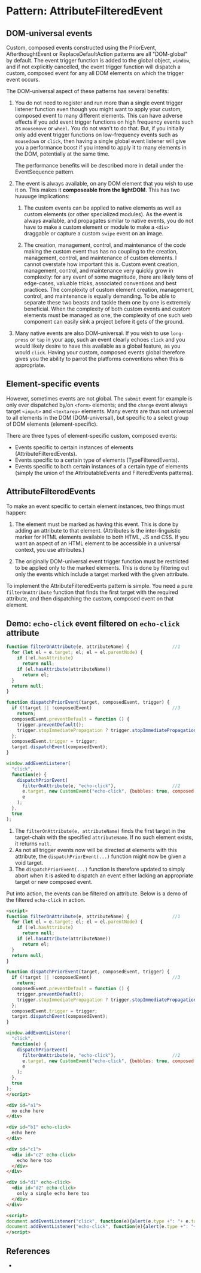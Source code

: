 # Pattern: AttributeFilteredEvent

## DOM-universal events

Custom, composed events constructed using the PriorEvent, AfterthoughtEvent or ReplaceDefaultAction 
patterns are all "DOM-global" by default. The event trigger function is added to the global object, `window`,
and if not explicitly cancelled, the event trigger function will dispatch a custom, composed event for
any all DOM elements on which the trigger event occurs.

The DOM-universal aspect of these patterns has several benefits:

1. You do not need to register and run more than a single event trigger listener function 
   even though you might want to apply your custom, composed event to many different elements.
   This can have adverse effects if you add event trigger functions on high frequency events 
   such as `mousemove` or `wheel`. You do not wan't to do that. But, if you initially only add event 
   trigger functions on low-frequency events such as `mousedown` or `click`, then 
   having a single global event listener will give you a performance boost if you intend to apply it to
   many elements in the DOM, potentially at the same time.
                                                                                   
   The performance benefits will be described more in detail under the EventSequence pattern.
   
2. The event is always available, on any DOM element that you wish to use it on.
   This makes it **composeable from the lightDOM**. This has two huuuuge implications:
   
   1. The custom events can be applied to native elements as well as custom elements 
      (or other specialized modules). As the event is always available, and propagates similar to 
      native events, you do not have to make a custom element or module to make a `<div>` draggable
      or capture a custom `swipe` event on an image.
      
   2. The creation, management, control, and maintenance of the code making the custom event
      thus has no coupling to the creation, management, control, and maintenance of custom elements.
      I cannot overstate how important this is. Custom event creation, management, control, and maintenance
      very quickly grow in complexity: for any event of some magnitude, there are likely tens of edge-cases,
      valuable tricks, associated conventions and best practices. The complexity of custom element 
      creation, management, control, and maintenance is equally demanding. To be able to separate these
      two beasts and tackle them one by one is extremely beneficial. When the complexity of both custom 
      events and custom elements must be managed as one, the complexity of one such web component can 
      easily sink a project before it gets of the ground.

3. Many native events are also DOM-universal. If you wish to use `long-press` or `tap` in your app,
   such an event clearly echoes `click` and you would likely desire to have this available as a global
   feature, as you would `click`. Having your custom, composed events global therefore gives you the ability 
   to parrot the platforms conventions when this is appropriate.

## Element-specific events

However, sometimes events are not global. The `submit` event for example is only ever dispatched by/on 
`<form>` elements; and the `change` event always target `<input>` and `<textarea>` elements.
Many events are thus not universal to all elements in the DOM (DOM-universal), but specific to a select
group of DOM elements (element-specific).

There are three types of element-specific custom, composed events:
 * Events specific to certain instances of elements (AttributeFilteredEvents).
 * Events specific to a certain type of elements (TypeFilteredEvents).
 * Events specific to both certain instances of a certain type of elements (simply the union of the 
 AttributableEvents and FilteredEvents patterns).
 
## AttributeFilteredEvents

To make an event specific to certain element instances, two things must happen:

1. The element must be marked as having this event. This is done by adding an attribute to that element.
   (Attributes is the inter-linguistic marker for HTML elements available to both HTML, JS and CSS.
   If you want an aspect of an HTML element to be accessible in a universal context, you use attributes.)

2. The originally DOM-universal event trigger function must be restricted to be applied only to the 
   marked elements.
   This is done by filtering out only the events which include a target marked with the given attribute. 

To implement the AttributeFilteredEvents pattern is simple. You need a pure `filterOnAttribute` function 
that finds the first target with the required attribute, and then dispatching the custom, composed event
on that element.

## Demo: `echo-click` event filtered on `echo-click` attribute
   
```javascript
function filterOnAttribute(e, attributeName) {                //1
  for (let el = e.target; el; el = el.parentNode) {
    if (!el.hasAttribute)
      return null;
    if (el.hasAttribute(attributeName))
      return el;
  }
  return null;
}

function dispatchPriorEvent(target, composedEvent, trigger) {   
  if (!target || !composedEvent)                              //3
    return;
  composedEvent.preventDefault = function () {                  
    trigger.preventDefault();
    trigger.stopImmediatePropagation ? trigger.stopImmediatePropagation() : trigger.stopPropagation();
  };
  composedEvent.trigger = trigger;                              
  target.dispatchEvent(composedEvent);                   
}

window.addEventListener(
  "click", 
  function(e) {
    dispatchPriorEvent(
      filterOnAttribute(e, "echo-click"),                     //2
      e.target, new CustomEvent("echo-click", {bubbles: true, composed: true}), 
      e
    );
  }, 
  true
);
```
1. The `filterOnAttribute(e, attributeName)` finds the first target in the target-chain with the
   specified `attributeName`. If no such element exists, it returns `null`.
2. As not all trigger events now will be directed at elements with this attribute, 
   the `dispatchPriorEvent(...)` function might now be given a void target.
3. The `dispatchPriorEvent(...)` function is therefore updated to simply abort
   when it is asked to dispatch an event either lacking an appropriate target or new composed event.

Put into action, the events can be filtered on attribute. Below is a demo of the filtered `echo-click`
in action.

```html
<script>
function filterOnAttribute(e, attributeName) {                //1
  for (let el = e.target; el; el = el.parentNode) {
    if (!el.hasAttribute)
      return null;
    if (el.hasAttribute(attributeName))
      return el;
  }
  return null;
}

function dispatchPriorEvent(target, composedEvent, trigger) {   
  if (!target || !composedEvent)                              //3
    return;
  composedEvent.preventDefault = function () {                  
    trigger.preventDefault();
    trigger.stopImmediatePropagation ? trigger.stopImmediatePropagation() : trigger.stopPropagation();
  };
  composedEvent.trigger = trigger;                              
  target.dispatchEvent(composedEvent);                   
}

window.addEventListener(
  "click", 
  function(e) {
    dispatchPriorEvent(
      filterOnAttribute(e, "echo-click"),                     //2
      e.target, new CustomEvent("echo-click", {bubbles: true, composed: true}), 
      e
    );
  }, 
  true
);
</script>

<div id="a1">
  no echo here
</div>

<div id="b1" echo-click>
  echo here
</div>

<div id="c1">
  <div id="c2" echo-click>
    echo here too
  </div>
</div>

<div id="d1" echo-click>
  <div id="d2" echo-click>
    only a single echo here too
  </div>
</div>

<script>
document.addEventListener("click", function(e){alert(e.type +": "+ e.target.id);});
document.addEventListener("echo-click", function(e){alert(e.type +": "+ e.target.id);});
</script>
```

## References

 * 
                                                                            